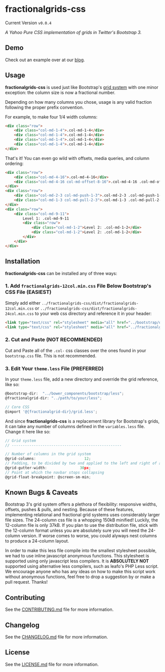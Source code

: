 # fractionalgrids-css

Current Version `v0.0.4`

*A Yahoo Pure CSS implementation of grids in Twitter's Bootstrap 3.*

## Demo

Check out an example over at our [blog](http://appdev-confluence.mesd.k12.or.us:8090/display/APPDEV/CSS+Fractional+Grid+Framework).

## Usage

**fractionalgrids-css** is used just like Bootstrap's [grid system](http://getbootstrap.com/css/#grid) with one minor exception:
the column size is now a fractional number.

Depending on how many columns you chose, usage is any valid fraction following the proper prefix convention.

For example, to make four 1/4 width columns:

```html
<div class="row">
    <div class="col-md-1-4">.col-md-1-4</div>
    <div class="col-md-1-4">.col-md-1-4</div>
    <div class="col-md-1-4">.col-md-1-4</div>
    <div class="col-md-1-4">.col-md-1-4</div>
</div>
```

That's it! You can even go wild with offsets, media queries, and column ordering:

```html
<div class="row">
    <div class="col-md-4-16">.col-md-4-16</div>
    <div class="col-md-4-16 col-md-offset-8-16">.col-md-4-16 .col-md-offset-8-16</div>
</div>
<div class="row">
    <div class="col-md-2-3 col-md-push-1-3">.col-md-2-3 .col-md-push-1-3</div>
    <div class="col-md-1-3 col-md-pull-2-3">.col-md-1-3 .col-md-pull-2-3</div>
</div>
<div class="row">
    <div class="col-md-9-11">
        Level 1: .col-md-9-11
        <div class="row">
            <div class="col-md-1-2">Level 2: .col-md-1-2</div>
            <div class="col-md-1-2">Level 2: .col-md-1-2</div>
        </div>
    </div>
</div>
```

## Installation

**fractionalgrids-css** can be installed any of three ways:

### 1. Add `fractionalgrids-12col.min.css` File Below Bootstrap's CSS File (EASIEST)

Simply add either `../fractionalgrids-css/dist/fractionalgrids-12col.min.css` or `../fractionalgrids-css/dist/fractionalgrids-24col.min.css`
to your web css directory and reference it in your header:

```html
<link type="text/css" rel="stylesheet" media="all" href="../bootstrap/dist/css/bootstrap.min.css">
<link type="text/css" rel="stylesheet" media="all" href="../fractionalgrids-css/dist/fractionalgrids-12col.min.css">
```

### 2. Cut and Paste (NOT RECOMMENDED)

Cut and Paste all of the `.col-` css classes over the ones found in your `bootstrap.css` file.
This is not recommended.

### 3. Edit Your `theme.less` File (PREFERRED)

In your `theme.less` file, add a new directory and override the grid reference, like so:

```javascript
@bootstrap-dir:  "../bower_components/bootstrap/less";
@fractionalgrid-dir: "../path/to/your/less";

// Core CSS
@import '@{fractionalgrid-dir}/grid.less';
```

And since **fractionalgrids-css** is a replacement library for Bootstrap's grids,
it can take any number of columns defined in the `variables.less` file.
Change it here like so:

```javascript
// Grid system
// --------------------------------------------------

// Number of columns in the grid system
@grid-columns:                      12;
// Padding, to be divided by two and applied to the left and right of all columns
@grid-gutter-width:               30px;
// Point at which the navbar stops collapsing
@grid-float-breakpoint: @screen-sm-min;
```

## Known Bugs & Caveats

Bootstrap 3's grid system offers a plethora of flexibility: responsive widths, offsets, pushes & pulls, and nesting.
Because of these features, implementing relational and fractional grid systems uses considerably larger file sizes.
The 24-column css file is a whopping 150kB minified! Luckily, the 12-column file is only 37kB.
If you plan to use the distribution file, stick with the 12-column format unless you are absolutely sure
you will need the 24-column version. If worse comes to worse, you could alyways nest columns to produce a 24-column layout.

In order to make this less file compile into the smallest stylesheet possible, we had to use inline javascript anonymous functions.
This stylesheet is supported using only javascript less compilers.
It is **ABSOLUTELY NOT** supported using alternative less compilers, such as leafo's PHP Less script.
We encourage anyone who has any ideas on how to make this script work without anonymous functions,
feel free to drop a suggestion by or make a pull request. Thanks!

## Contributing

See the [CONTRIBUTING.md](CONTRIBUTING.md) file for more information.

## Changelog

See the [CHANGELOG.md](CHANGELOG.md) file for more information.

## License

See the [LICENSE.md](LICENSE.md) file for more information.